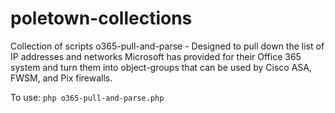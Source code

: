 # poletown-collections
Collection of scripts
o365-pull-and-parse - Designed to pull down the list of IP addresses and networks Microsoft has provided for their Office 365 system and turn them into object-groups that can be used by Cisco ASA, FWSM, and Pix firewalls.

To use: `php o365-pull-and-parse.php`

